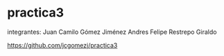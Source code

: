 # practica3

integrantes: 
Juan Camilo Gómez Jiménez 
Andres Felipe Restrepo Giraldo 

https://github.com/jcgomezj/practica3
